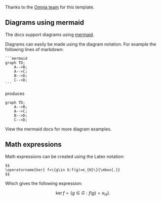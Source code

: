 Thanks to the [Omnia team](https://docs.omnia.equinor.com/) for this template.

## Diagrams using mermaid

The docs support diagrams using [mermaid](https://mermaid-js.github.io/mermaid/#/).

Diagrams can easily be made using the diagram notation. For example the following lines of markdown:

````
```mermaid
graph TD;
    A-->B;
    A-->C;
    B-->D;
    C-->D;
```
````

produces

```mermaid
graph TD;
    A-->B;
    A-->C;
    B-->D;
    C-->D;
```

View the mermaid docs for more diagram examples.

## Math expressions

Math expressions can be created using the Latex notation:

```
$$
\operatorname{ker} f=\{g\in G:f(g)=e_{H}\}{\mbox{.}}
$$
```

Which gives the following expression:

$$
\operatorname{ker} f=\{g\in G:f(g)=e_{H}\}{\mbox{.}}
$$